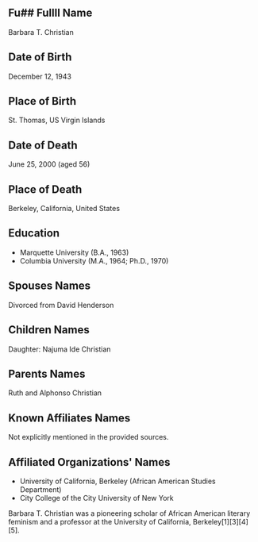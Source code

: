 ## Fu## Fullll Name
Barbara T. Christian

## Date of Birth
December 12, 1943

## Place of Birth
St. Thomas, US Virgin Islands

## Date of Death
June 25, 2000 (aged 56)

## Place of Death
Berkeley, California, United States

## Education

- Marquette University (B.A., 1963)
- Columbia University (M.A., 1964; Ph.D., 1970)

## Spouses Names
Divorced from David Henderson

## Children Names
Daughter: Najuma Ide Christian

## Parents Names
Ruth and Alphonso Christian

## Known Affiliates Names
Not explicitly mentioned in the provided sources.

## Affiliated Organizations' Names

- University of California, Berkeley (African American Studies Department)
- City College of the City University of New York

Barbara T. Christian was a pioneering scholar of African American literary feminism and a professor at the University of California, Berkeley[1][3][4][5].

